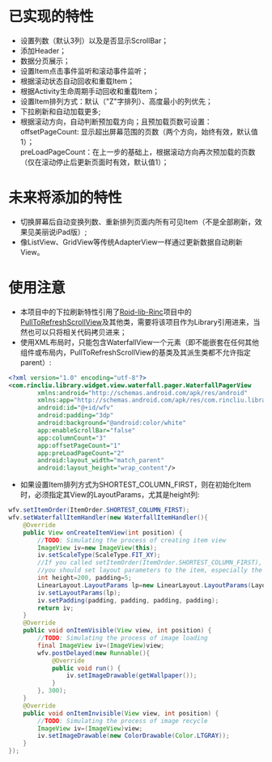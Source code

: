已实现的特性
====================
* 设置列数（默认3列）以及是否显示ScrollBar；
* 添加Header；
* 数据分页展示；
* 设置Item点击事件监听和滚动事件监听；
* 根据滚动状态自动回收和重载Item；
* 根据Activity生命周期手动回收和重载Item；
* 设置Item排列方式：默认（"Z"字排列）、高度最小的列优先；
* 下拉刷新和自动加载更多;
* 根据滚动方向，自动判断预加载方向；且预加载页数可设置：<BR/>
  offsetPageCount: 显示超出屏幕范围的页数（两个方向，始终有效，默认值1）；<BR/>
  preLoadPageCount：在上一步的基础上，根据滚动方向再次预加载的页数（仅在滚动停止后更新页面时有效，默认值1）；<BR/>

未来将添加的特性
==========
* 切换屏幕后自动变换列数、重新排列页面内所有可见Item（不是全部刷新，效果见美丽说iPad版）;
* 像ListView、GridView等传统AdapterView一样通过更新数据自动刷新View。

使用注意
==========
* 本项目中的下拉刷新特性引用了[Roid-lib-Rinc](https://github.com/RincLiu/roid-lib-rinc)项目中的[PullToRefreshScrollView](https://github.com/RincLiu/roid-lib-rinc/blob/master/src/com/rincliu/library/widget/view/pulltorefresh/PullToRefreshScrollView.java)及其他类，需要将该项目作为Library引用进来，当然也可以只将相关代码拷贝进来；
* 使用XML布局时，只能包含WaterfallView一个元素（即不能嵌套在任何其他组件或布局内，PullToRefreshScrollView的基类及其派生类都不允许指定parent）:

```xml
<?xml version="1.0" encoding="utf-8"?>
<com.rincliu.library.widget.view.waterfall.pager.WaterfallPagerView 
        xmlns:android="http://schemas.android.com/apk/res/android"
        xmlns:app="http://schemas.android.com/apk/res/com.rincliu.library"
        android:id="@+id/wfv"
        android:padding="3dp"
        android:background="@android:color/white"
        app:enableScrollBar="false"
        app:columnCount="3"
        app:offsetPageCount="1"
        app:preLoadPageCount="2"
        android:layout_width="match_parent"
        android:layout_height="wrap_content"/>
```

* 如果设置Item排列方式为SHORTEST_COLUMN_FIRST，则在初始化Item时，必须指定其View的LayoutParams，尤其是height列:

```java
wfv.setItemOrder(ItemOrder.SHORTEST_COLUMN_FIRST);
wfv.setWaterfallItemHandler(new WaterfallItemHandler(){
	@Override
	public View onCreateItemView(int position) {
		//TODO: Simulating the process of creating item view
		ImageView iv=new ImageView(this);
		iv.setScaleType(ScaleType.FIT_XY);
		//If you called setItemOrder(ItemOrder.SHORTEST_COLUMN_FIRST),
		//you should set layout parameters to the item, especially the height.
		int height=200, padding=5;
		LinearLayout.LayoutParams lp=new LinearLayout.LayoutParams(LayoutParams.MATCH_PARENT, height);
		iv.setLayoutParams(lp);
		iv.setPadding(padding, padding, padding, padding);
		return iv;
	}
	@Override
	public void onItemVisible(View view, int position) {
		//TODO: Simulating the process of image loading
		final ImageView iv=(ImageView)view;
		wfv.postDelayed(new Runnable(){
			@Override
			public void run() {
				iv.setImageDrawable(getWallpaper());
			}
		}, 300);
	}
	@Override
	public void onItemInvisible(View view, int position) {
		//TODO: Simulating the process of image recycle
		ImageView iv=(ImageView)view;
		iv.setImageDrawable(new ColorDrawable(Color.LTGRAY));
	}
});
```
